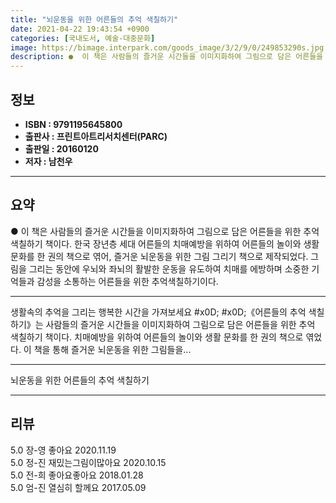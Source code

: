 ```yaml
---
title: "뇌운동을 위한 어른들의 추억 색칠하기"
date: 2021-04-22 19:43:54 +0900
categories: [국내도서, 예술-대중문화]
image: https://bimage.interpark.com/goods_image/3/2/9/0/249853290s.jpg
description: ●  이 책은 사람들의 즐거운 시간들을 이미지화하여 그림으로 담은 어른들을 위한 추억 색칠하기 책이다. 한국 장년층 세대 어른들의 치매예방을 위하여 어른들의 놀이와 생활 문화를 한 권의 책으로 엮어, 즐거운 뇌운동을 위한 그림 그리기 책으로 제작되었다. 그림을 그리는 동안에 우뇌와 좌뇌의 활발한 운동을 
---
```


## **정보**

- **ISBN : 9791195645800**
- **출판사 : 프린트아트리서치센터(PARC)**
- **출판일 : 20160120**
- **저자 : 남천우**

------



## **요약**

●  이 책은 사람들의 즐거운 시간들을 이미지화하여 그림으로 담은 어른들을 위한 추억 색칠하기 책이다. 한국 장년층 세대 어른들의 치매예방을 위하여 어른들의 놀이와 생활 문화를 한 권의 책으로 엮어, 즐거운 뇌운동을 위한 그림 그리기 책으로 제작되었다. 그림을 그리는 동안에 우뇌와 좌뇌의 활발한 운동을 유도하여 치매를 에방하며 소중한 기억들과 감성을 소통하는 어른들을 위한 추억색칠하기이다.

------

생활속의 추억을 그리는 행복한 시간을 가져보세요 #x0D; #x0D;《어른들의 추억 색칠하기》는 사람들의 즐거운 시간들을 이미지화하여 그림으로 담은 어른들을 위한 추억 색칠하기 책이다.  치매예방을 위하여 어른들의 놀이와 생활 문화를 한 권의 책으로 엮었다. 이 책을 통해 즐거운 뇌운동을 위한 그림들을... 

------


뇌운동을 위한 어른들의 추억 색칠하기 

------


## **리뷰** 

5.0 장-영 좋아요 2020.11.19 <br/>5.0 정-진 재밌는그림이많아요 2020.10.15 <br/>5.0 전-희 좋아요좋아요 2018.01.28 <br/>5.0 엄-진 열심히 할께요 2017.05.09 <br/>